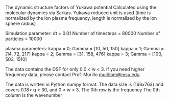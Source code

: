 The dynamic structure factors of Yukawa potential
Calculated using the molecular dynamics via Sarkas.
Yukawa reduced unit is used (time is normalized by the ion plasma frequency, length is normalized by the ion sphere
radius)

Simulation parameter:
dt = 0.01
Number of timesteps = 80000
Number of particles = 10000

plasma parameters:
kappa = 0; Gamma = [10, 50, 150]
kappa = 1; Gamma = [14, 72, 217]
kappa = 2; Gamma = [31, 158, 476]
kappa = 3; Gamma = [100, 503, 1510]


The data contains the DSF for only 0.0 < w < 3. If you need higher frequency data, please contact Prof. Murillo murillom@msu.edu. 

The data is written in Python numpy format.
The data size is (166x763) and covers  0.18< q < 30, and 0 < w < 3.
The 0th row is the frequency
The 0th column is the wavenumber

